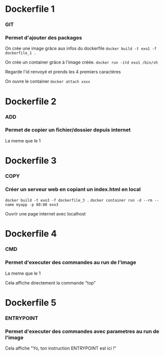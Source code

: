 # Dockerfile 1
### GIT
### Permet d'ajouter des packages

On crée une image grâce aux infos du dockerfile
```docker build -t exo1 -f dockerfile_1 .```

On crée un container grâce à l'image créée.
```docker run -itd exo1 /bin/sh```

Regarde l'id renvoyé et prends les 4 premiers caractères

On ouvre le container
```docker attach xxxx```

# Dockerfile 2 
### ADD
### Permet de copier un fichier/dossier depuis internet

La meme que le 1

# Dockerfile 3
### COPY
### Créer un serveur web en copiant un index.html en local

```docker build -t exo3 -f dockerfile_3 .```
```docker container run -d --rm --name myapp -p 80:80 exo3```

Ouvrir une page internet avec localhost

# Dockerfile 4
### CMD
### Permet d'executer des commandes au run de l'image

La meme que le 1

Cela affiche directement la commande "top"

# Dockerfile 5
### ENTRYPOINT
### Permet d'executer des commandes avec parametres au run de l'image

Cela affiche "Yo, ton instruction ENTRYPOINT est ici !"
